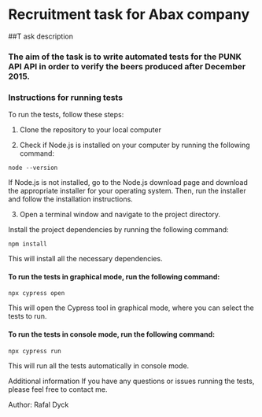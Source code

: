 # Recruitment task for Abax company
##T ask description
### The aim of the task is to write automated tests for the PUNK API API in order to verify the beers produced after December 2015.

### Instructions for running tests

To run the tests, follow these steps:

1. Clone the repository to your local computer

2. Check if Node.js is installed on your computer by running the following command:

`node --version`

If Node.js is not installed, go to the Node.js download page and download the appropriate installer for your operating system. Then, run the installer and follow the installation instructions.

3. Open a terminal window and navigate to the project directory.

Install the project dependencies by running the following command:

`npm install`

This will install all the necessary dependencies.

#### To run the tests in graphical mode, run the following command:

`npx cypress open`

This will open the Cypress tool in graphical mode, where you can select the tests to run.

#### To run the tests in console mode, run the following command:

`npx cypress run`

This will run all the tests automatically in console mode.

Additional information
If you have any questions or issues running the tests, please feel free to contact me.

Author: Rafal Dyck
